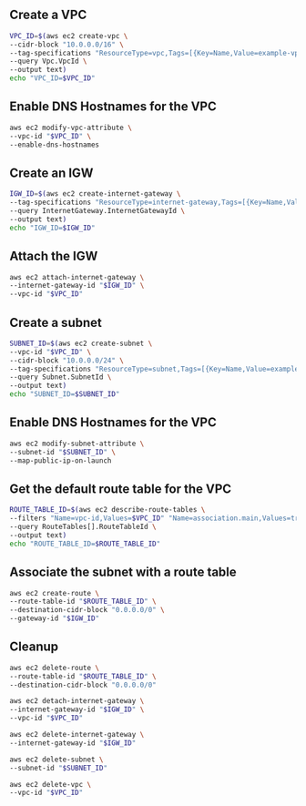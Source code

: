 ## Create a VPC

```sh
VPC_ID=$(aws ec2 create-vpc \
--cidr-block "10.0.0.0/16" \
--tag-specifications "ResourceType=vpc,Tags=[{Key=Name,Value=example-vpc-uvais-1}]" \
--query Vpc.VpcId \
--output text)
echo "VPC_ID=$VPC_ID"
```

## Enable DNS Hostnames for the VPC

```sh
aws ec2 modify-vpc-attribute \
--vpc-id "$VPC_ID" \
--enable-dns-hostnames
```

## Create an IGW

```sh
IGW_ID=$(aws ec2 create-internet-gateway \
--tag-specifications "ResourceType=internet-gateway,Tags=[{Key=Name,Value=example-igw-uvais-1}]" \
--query InternetGateway.InternetGatewayId \
--output text)
echo "IGW_ID=$IGW_ID"
```

## Attach the IGW

```sh
aws ec2 attach-internet-gateway \
--internet-gateway-id "$IGW_ID" \
--vpc-id "$VPC_ID"
```

## Create a subnet

```sh
SUBNET_ID=$(aws ec2 create-subnet \
--vpc-id "$VPC_ID" \
--cidr-block "10.0.0.0/24" \
--tag-specifications "ResourceType=subnet,Tags=[{Key=Name,Value=example-subnet-uvais-1}]" \
--query Subnet.SubnetId \
--output text)
echo "SUBNET_ID=$SUBNET_ID"
```

## Enable DNS Hostnames for the VPC

```sh
aws ec2 modify-subnet-attribute \
--subnet-id "$SUBNET_ID" \
--map-public-ip-on-launch
```

## Get the default route table for the VPC

```sh
ROUTE_TABLE_ID=$(aws ec2 describe-route-tables \
--filters "Name=vpc-id,Values=$VPC_ID" "Name=association.main,Values=true" \
--query RouteTables[].RouteTableId \
--output text)
echo "ROUTE_TABLE_ID=$ROUTE_TABLE_ID"
```

## Associate the subnet with a route table

```sh
aws ec2 create-route \
--route-table-id "$ROUTE_TABLE_ID" \
--destination-cidr-block "0.0.0.0/0" \
--gateway-id "$IGW_ID"
```

## Cleanup

```sh
aws ec2 delete-route \
--route-table-id "$ROUTE_TABLE_ID" \
--destination-cidr-block "0.0.0.0/0"

aws ec2 detach-internet-gateway \
--internet-gateway-id "$IGW_ID" \
--vpc-id "$VPC_ID"

aws ec2 delete-internet-gateway \
--internet-gateway-id "$IGW_ID"

aws ec2 delete-subnet \
--subnet-id "$SUBNET_ID"

aws ec2 delete-vpc \
--vpc-id "$VPC_ID"
```
